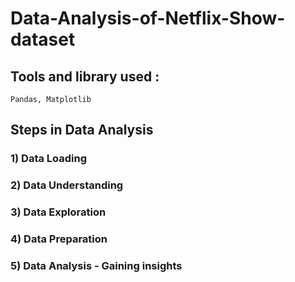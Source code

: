 # Data-Analysis-of-Netflix-Show-dataset

## Tools and library used : 
``` Pandas, Matplotlib ```

## Steps in Data Analysis 
### 1) Data Loading 
### 2) Data Understanding
### 3) Data Exploration 
### 4) Data Preparation 
### 5) Data Analysis - Gaining insights 
